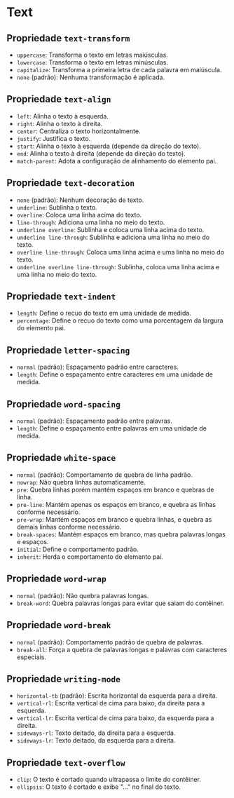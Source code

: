 # Text

## Propriedade `text-transform`

- `uppercase`: Transforma o texto em letras maiúsculas.
- `lowercase`: Transforma o texto em letras minúsculas.
- `capitalize`: Transforma a primeira letra de cada palavra em maiúscula.
- `none` (padrão): Nenhuma transformação é aplicada.

## Propriedade `text-align`

- `left`: Alinha o texto à esquerda.
- `right`: Alinha o texto à direita.
- `center`: Centraliza o texto horizontalmente.
- `justify`: Justifica o texto.
- `start`: Alinha o texto à esquerda (depende da direção do texto).
- `end`: Alinha o texto à direita (depende da direção do texto).
- `match-parent`: Adota a configuração de alinhamento do elemento pai.

## Propriedade `text-decoration`

- `none` (padrão): Nenhum decoração de texto.
- `underline`: Sublinha o texto.
- `overline`: Coloca uma linha acima do texto.
- `line-through`: Adiciona uma linha no meio do texto.
- `underline overline`: Sublinha e coloca uma linha acima do texto.
- `underline line-through`: Sublinha e adiciona uma linha no meio do texto.
- `overline line-through`: Coloca uma linha acima e uma linha no meio do texto.
- `underline overline line-through`: Sublinha, coloca uma linha acima e uma linha no meio do texto.

## Propriedade `text-indent`

- `length`: Define o recuo do texto em uma unidade de medida.
- `percentage`: Define o recuo do texto como uma porcentagem da largura do elemento pai.

## Propriedade `letter-spacing`

- `normal` (padrão): Espaçamento padrão entre caracteres.
- `length`: Define o espaçamento entre caracteres em uma unidade de medida.

## Propriedade `word-spacing`

- `normal` (padrão): Espaçamento padrão entre palavras.
- `length`: Define o espaçamento entre palavras em uma unidade de medida.

## Propriedade `white-space`

- `normal` (padrão): Comportamento de quebra de linha padrão.
- `nowrap`: Não quebra linhas automaticamente.
- `pre`: Quebra linhas porém mantém espaços em branco e quebras de linha.
- `pre-line`: Mantém apenas os espaços em branco, e quebra as linhas conforme necessário.
- `pre-wrap`: Mantém espaços em branco e quebra linhas, e quebra as demais linhas conforme necessário.
- `break-spaces`: Mantém espaços em branco, mas quebra palavras longas e espaços.
- `initial`: Define o comportamento padrão.
- `inherit`: Herda o comportamento do elemento pai.

## Propriedade `word-wrap`

- `normal` (padrão): Não quebra palavras longas.
- `break-word`: Quebra palavras longas para evitar que saiam do contêiner.

## Propriedade `word-break`

- `normal` (padrão): Comportamento padrão de quebra de palavras.
- `break-all`: Força a quebra de palavras longas e palavras com caracteres especiais.

## Propriedade `writing-mode`

- `horizontal-tb` (padrão): Escrita horizontal da esquerda para a direita.
- `vertical-rl`: Escrita vertical de cima para baixo, da direita para a esquerda.
- `vertical-lr`: Escrita vertical de cima para baixo, da esquerda para a direita.
- `sideways-rl`: Texto deitado, da direita para a esquerda.
- `sideways-lr`: Texto deitado, da esquerda para a direita.

## Propriedade `text-overflow`

- `clip`: O texto é cortado quando ultrapassa o limite do contêiner.
- `ellipsis`: O texto é cortado e exibe "..." no final do texto.
